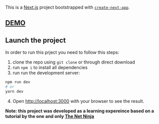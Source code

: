 This is a [Next.js](https://nextjs.org/) project bootstrapped with [`create-next-app`](https://github.com/vercel/next.js/tree/canary/packages/create-next-app).

## [DEMO](https://zelfa-ninjas.vercel.app/)

## Launch the project

In order to run this prject you need to follow this steps:

1. clone the repo using `git clone` or through direct download
2. run `npm i` to install all dependencies
3. run run the development server:

```bash
npm run dev
# or
yarn dev
```

4. Open [http://localhost:3000](http://localhost:3000) with your browser to see the result.

**Note: this project was developed as a learning expereince based on a tutorial by the one and only [The Net Ninja](https://youtube.com/playlist?list=PL4cUxeGkcC9g9gP2onazU5-2M-AzA8eBw)**
